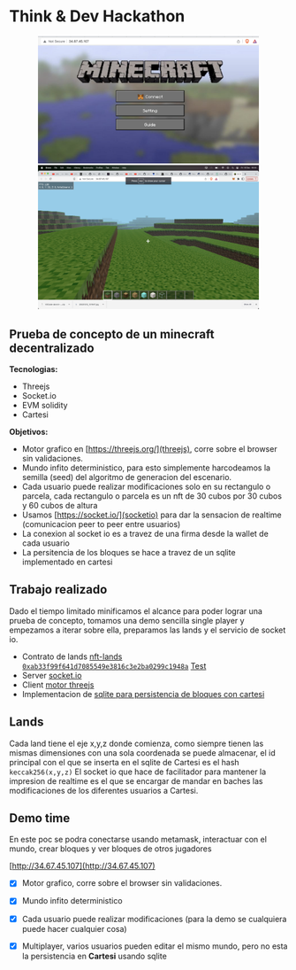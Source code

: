 # Think & Dev Hackathon
<center>
 <img src="/Screenshot%202022-12-16%20at%2016.19.22.png" alt="Screenshot #1" style="width:400px;"/>
 <img src="/Screenshot%202022-12-16%20at%2016.20.01.png" alt="Screenshot #2" style="width:400px;"/>
</center>


## Prueba de concepto de un minecraft decentralizado

**Tecnologias:**
- Threejs
- Socket.io
- EVM solidity
- Cartesi

**Objetivos:**
- Motor grafico en [https://threejs.org/](threejs), corre sobre el browser sin validaciones.
- Mundo infito deterministico, para esto simplemente harcodeamos la semilla (seed) del algoritmo de generacion del escenario.
- Cada usuario puede realizar modificaciones solo en su rectangulo o parcela, cada rectangulo o parcela es un nft de 30 cubos por 30 cubos y 60
 cubos de altura
- Usamos [https://socket.io/](socketio) para dar la sensacion de realtime (comunicacion peer to peer entre usuarios)
- La conexion al socket io es a travez de una firma desde la wallet de cada usuario
- La persitencia de los bloques se hace a travez de un sqlite implementado en cartesi

## Trabajo realizado

Dado el tiempo limitado minificamos el alcance para poder lograr una prueba de concepto, tomamos una demo sencilla single player y empezamos a iterar sobre ella, preparamos las lands y el servicio de socket io.

- Contrato de lands [nft-lands](https://github.com/nicobevilacqua/think-dev/tree/master/nft-lands) [`0xab33f99f641d7085549e3816c3e2ba0299c1948a`](https://goerli.etherscan.io/address/0xab33f99f641d7085549e3816c3e2ba0299c1948a#code) [Test](https://github.com/nicobevilacqua/think-dev/blob/master/nft-lands/test/Lands.t.sol#L7)
- Server [socket.io](https://github.com/nicobevilacqua/think-dev/blob/master/server/index.js)
- Client [motor threejs](https://github.com/nicobevilacqua/think-dev/tree/master/client/src)
- Implementacion de [sqlite para persistencia de bloques con cartesi](https://github.com/nicobevilacqua/think-dev/tree/master/sqlite)

## Lands

Cada land tiene el eje x,y,z donde comienza, como siempre tienen las mismas dimensiones con una sola coordenada se puede almacenar, el id principal con el que se inserta en el sqlite de Cartesi es el hash `keccak256(x,y,z)`
El socket io que hace de facilitador para mantener la impresion de realtime es el que se encargar de mandar en baches las modificaciones de los diferentes usuarios a Cartesi.

## Demo time
En este poc se podra conectarse usando metamask, interactuar con el mundo, crear bloques y ver bloques de otros jugadores

[http://34.67.45.107](http://34.67.45.107)

- [x] Motor grafico, corre sobre el browser sin validaciones.
- [x] Mundo infito deterministico
- [x] Cada usuario puede realizar modificaciones (para la demo se cualquiera puede hacer cualquier cosa)
- [x] Multiplayer, varios usuarios pueden editar el mismo mundo, pero no esta la persistencia en **Cartesi** usando sqlite

